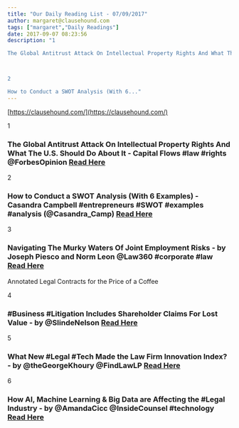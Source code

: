 ```yaml
---
title: "Our Daily Reading List - 07/09/2017"
author: margaret@clausehound.com
tags: ["margaret","Daily Readings"]
date: 2017-09-07 08:23:56
description: "1

The Global Antitrust Attack On Intellectual Property Rights And What The U.S. Should Do About It - Capital Flows #law #rights @ForbesOpinion Read Here



2

How to Conduct a SWOT Analysis (With 6..."
---
```


[https://clausehound.com/](https://clausehound.com/)

1

### The Global Antitrust Attack On Intellectual Property Rights And What The U.S. Should Do About It - Capital Flows #law #rights @ForbesOpinion [Read Here](https://www.forbes.com/sites/realspin/2017/09/01/the-global-antitrust-attack-on-intellectual-property-rights-and-what-the-u-s-should-do-about-it/#2645cb131058)

2

### How to Conduct a SWOT Analysis (With 6  Examples) - Casandra Campbell #entrepreneurs #SWOT #examples #analysis (@Casandra_Camp) [Read Here](https://www.shopify.ca/blog/74665093-want-to-future-proof-your-business-try-a-swot-analysis)

3

### Navigating The Murky Waters Of Joint Employment Risks - by Joseph Piesco and Norm Leon @Law360 #corporate #law [Read Here](https://goo.gl/hPkKex)

Annotated Legal Contracts
for the Price of a Coffee

4

### #Business #Litigation Includes Shareholder Claims For Lost Value - by @SlindeNelson  [Read Here](https://goo.gl/gDAGBo)

5

### What New #Legal #Tech Made the Law Firm Innovation Index? - by @theGeorgeKhoury @FindLawLP  [Read Here](https://goo.gl/MMczZA)

6

### How AI, Machine Learning & Big Data are Affecting the #Legal Industry - by @AmandaCicc @InsideCounsel #technology  [Read Here](https://goo.gl/vF6oHh)